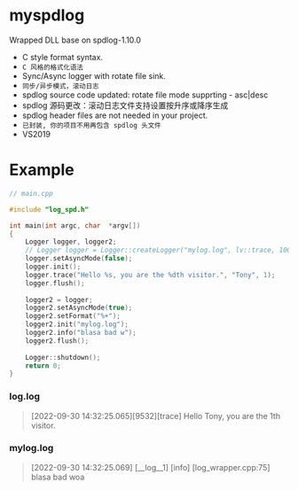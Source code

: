 # myspdlog
Wrapped DLL base on spdlog-1.10.0

* C style format syntax.
* `C 风格的格式化语法`
* Sync/Async logger with rotate file sink.
* `同步/异步模式，滚动日志`
* spdlog source code updated: rotate file mode supprting - asc|desc 
* spdlog 源码更改：滚动日志文件支持设置按升序或降序生成
* spdlog header files are not needed in your project.
* `已封装, 你的项目不用再包含 spdlog 头文件`
* VS2019 

# Example


```cpp
// main.cpp

#include "log_spd.h"

int main(int argc, char  *argv[])
{
	Logger logger, logger2;
	// Logger logger = Logger::createLogger("mylog.log", lv::trace, 100, 5);
	logger.setAsyncMode(false); 
	logger.init();
	logger.trace("Hello %s, you are the %dth visitor.", "Tony", 1);
	logger.flush();
	
	logger2 = logger;
	logger2.setAsyncMode(true);
	logger2.setFormat("%+");
	logger2.init("mylog.log");
	logger2.info("blasa bad w");
	logger2.flush();
	
	Logger::shutdown();
	return 0;
}
```
### log.log
>[2022-09-30 14:32:25.065][9532][trace] Hello Tony, you are the 1th visitor.
### mylog.log
>[2022-09-30 14:32:25.069] [__log__1] [info] [log_wrapper.cpp:75] blasa bad woa
